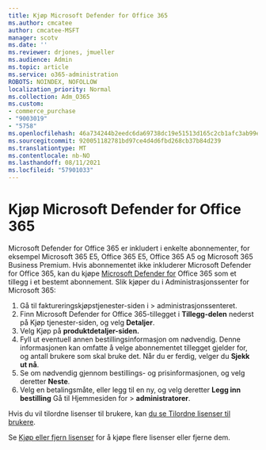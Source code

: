 ```yaml
---
title: Kjøp Microsoft Defender for Office 365
ms.author: cmcatee
author: cmcatee-MSFT
manager: scotv
ms.date: ''
ms.reviewer: drjones, jmueller
ms.audience: Admin
ms.topic: article
ms.service: o365-administration
ROBOTS: NOINDEX, NOFOLLOW
localization_priority: Normal
ms.collection: Adm_O365
ms.custom:
- commerce_purchase
- "9003019"
- "5758"
ms.openlocfilehash: 46a734244b2eedc6da69738dc19e51513d165c2cb1afc3ab99e91a856e20f674
ms.sourcegitcommit: 920051182781bd97ce4d4d6fbd268cb37b84d239
ms.translationtype: MT
ms.contentlocale: nb-NO
ms.lasthandoff: 08/11/2021
ms.locfileid: "57901033"
---
```

# <a name="purchase-microsoft-defender-for-office-365"></a>Kjøp Microsoft Defender for Office 365

Microsoft Defender for Office 365 er inkludert i enkelte abonnementer, for eksempel Microsoft 365 E5, Office 365 E5, Office 365 A5 og Microsoft 365 Business Premium. Hvis abonnementet ikke inkluderer Microsoft Defender for Office 365, kan du kjøpe [Microsoft Defender for](https://docs.microsoft.com/microsoft-365/security/office-365-security/office-365-atp) Office 365 som et tillegg i et bestemt abonnement. Slik kjøper du i Administrasjonssenter for Microsoft 365:

1. Gå til faktureringskjøpstjenester-siden i   >  [](https://go.microsoft.com/fwlink/p/?linkid=868433) administrasjonssenteret.
2. Finn Microsoft Defender for Office 365-tillegget i **Tillegg-delen** nederst på Kjøp tjenester-siden, og velg  **Detaljer**.
3. Velg Kjøp på **produktdetaljer-siden.**
4. Fyll ut eventuell annen bestillingsinformasjon om nødvendig. Denne informasjonen kan omfatte å velge abonnementet tillegget gjelder for, og antall brukere som skal bruke det. Når du er ferdig, velger du **Sjekk ut nå**.
5. Se om nødvendig gjennom bestillings- og prisinformasjonen, og velg deretter **Neste**.
6. Velg en betalingsmåte, eller legg til en ny, og velg deretter **Legg inn bestilling** Gå til Hjemmesiden for  >  **administratorer**.

Hvis du vil tilordne lisenser til brukere, kan [du se Tilordne lisenser til brukere](https://docs.microsoft.com/microsoft-365/admin/manage/assign-licenses-to-users).

Se [Kjøp eller fjern lisenser](https://docs.microsoft.com/microsoft-365/commerce/licenses/buy-licenses#buy-or-remove-licenses-for-your-business-subscription) for å kjøpe flere lisenser eller fjerne dem.